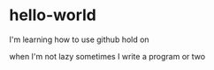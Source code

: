 # hello-world
I'm learning how to use github hold on


when I'm not lazy sometimes I write a program or two
